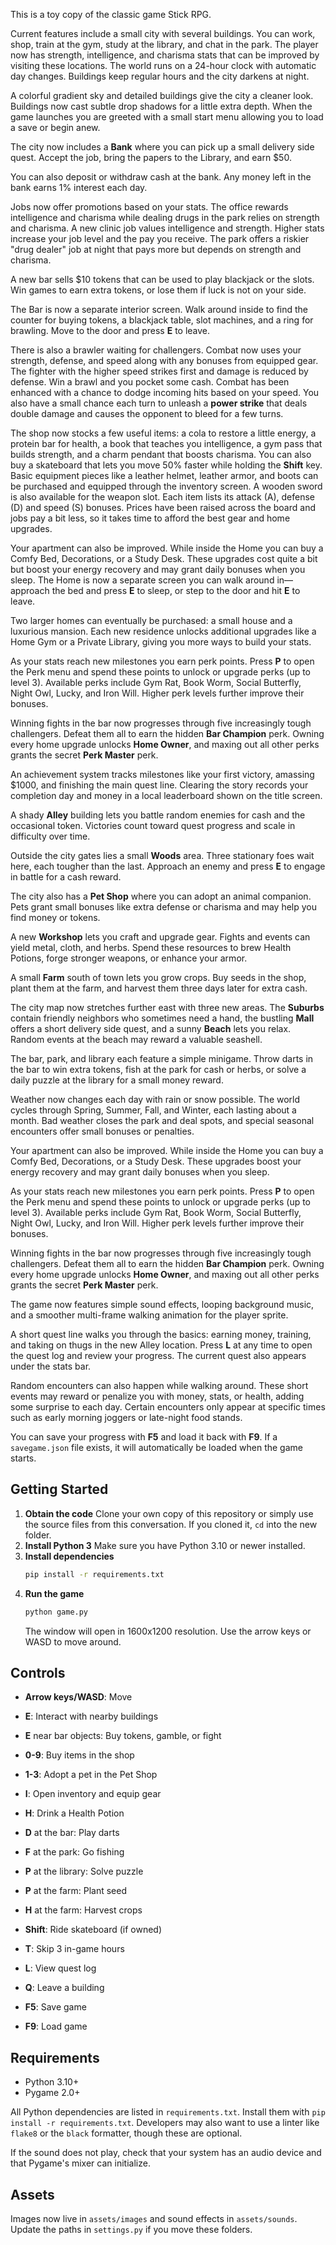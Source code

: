 This is a toy copy of the classic game Stick RPG.

Current features include a small city with several buildings. You can work, shop,
train at the gym, study at the library, and chat in the park. The player now has
strength, intelligence, and charisma stats that can be improved by visiting
these locations. The world runs on a 24-hour clock with automatic day changes.
Buildings keep regular hours and the city darkens at night.

A colorful gradient sky and detailed buildings give the city a cleaner look.
Buildings now cast subtle drop shadows for a little extra depth.
When the game launches you are greeted with a small start menu allowing you to
load a save or begin anew.

The city now includes a **Bank** where you can pick up a small delivery
side quest. Accept the job, bring the papers to the Library, and earn $50.

You can also deposit or withdraw cash at the bank. Any money left in the bank
earns 1% interest each day.

Jobs now offer promotions based on your stats. The office rewards
intelligence and charisma while dealing drugs in the park relies on strength
and charisma. A new clinic job values intelligence and strength. Higher stats
increase your job level and the pay you receive. The park offers a riskier
"drug dealer" job at night that pays more but depends on strength and
charisma.

A new bar sells $10 tokens that can be used to play blackjack or the slots.
Win games to earn extra tokens, or lose them if luck is not on your side.

The Bar is now a separate interior screen. Walk around inside to find the
counter for buying tokens, a blackjack table, slot machines, and a ring for
brawling. Move to the door and press **E** to leave.

There is also a brawler waiting for challengers. Combat now uses your
strength, defense, and speed along with any bonuses from equipped gear. The
fighter with the higher speed strikes first and damage is reduced by defense.
Win a brawl and you pocket some cash. Combat has been enhanced with a chance
to dodge incoming hits based on your speed. You also have a small chance each
turn to unleash a **power strike** that deals double damage and causes the
opponent to bleed for a few turns.

The shop now stocks a few useful items: a cola to restore a little energy, a
protein bar for health, a book that teaches you intelligence, a gym pass that
builds strength, and a charm pendant that boosts charisma. You can also buy a
skateboard that lets you move 50% faster while holding the **Shift** key.
Basic equipment pieces like a leather helmet, leather armor, and boots can be
purchased and equipped through the inventory screen. A wooden sword is also
available for the weapon slot. Each item lists its attack (A), defense (D) and
speed (S) bonuses.
Prices have been raised across the board and jobs pay a bit less, so it takes
time to afford the best gear and home upgrades.

Your apartment can also be improved. While inside the Home you can buy a Comfy
Bed, Decorations, or a Study Desk. These upgrades cost quite a bit but boost
your energy recovery and may grant daily bonuses when you sleep. The Home is
now a separate screen
you can walk around in—approach the bed and press **E** to sleep, or step to the
door and hit **E** to leave.

Two larger homes can eventually be purchased: a small house and a luxurious
mansion. Each new residence unlocks additional upgrades like a Home Gym or
a Private Library, giving you more ways to build your stats.

As your stats reach new milestones you earn perk points. Press **P** to open the
Perk menu and spend these points to unlock or upgrade perks (up to level 3).
Available perks include Gym Rat, Book Worm, Social Butterfly, Night Owl, Lucky,
and Iron Will. Higher perk levels further improve their bonuses.

Winning fights in the bar now progresses through five increasingly tough
challengers. Defeat them all to earn the hidden **Bar Champion** perk. Owning
every home upgrade unlocks **Home Owner**, and maxing out all other perks grants
the secret **Perk Master** perk.

An achievement system tracks milestones like your first victory, amassing
$1000, and finishing the main quest line. Clearing the story records your
completion day and money in a local leaderboard shown on the title screen.

A shady **Alley** building lets you battle random enemies for cash and the
occasional token. Victories count toward quest progress and scale in difficulty
over time.

Outside the city gates lies a small **Woods** area. Three stationary foes wait
here, each tougher than the last. Approach an enemy and press **E** to engage
in battle for a cash reward.

The city also has a **Pet Shop** where you can adopt an animal companion.
Pets grant small bonuses like extra defense or charisma and may help you find
money or tokens.

A new **Workshop** lets you craft and upgrade gear. Fights and events can
yield metal, cloth, and herbs. Spend these resources to brew Health Potions,
forge stronger weapons, or enhance your armor.

A small **Farm** south of town lets you grow crops. Buy seeds in the shop, plant
them at the farm, and harvest them three days later for extra cash.

The city map now stretches further east with three new areas. The **Suburbs**
contain friendly neighbors who sometimes need a hand, the bustling **Mall**
offers a short delivery side quest, and a sunny **Beach** lets you relax. Random
events at the beach may reward a valuable seashell.

The bar, park, and library each feature a simple minigame. Throw darts in the
bar to win extra tokens, fish at the park for cash or herbs, or solve a daily
puzzle at the library for a small money reward.

Weather now changes each day with rain or snow possible. The world cycles
through Spring, Summer, Fall, and Winter, each lasting about a month.
Bad weather closes the park and deal spots, and special seasonal encounters
offer small bonuses or penalties.

Your apartment can also be improved. While inside the Home you can buy a Comfy
Bed, Decorations, or a Study Desk. These upgrades boost your energy recovery
and may grant daily bonuses when you sleep.

As your stats reach new milestones you earn perk points. Press **P** to open the
Perk menu and spend these points to unlock or upgrade perks (up to level 3).
Available perks include Gym Rat, Book Worm, Social Butterfly, Night Owl, Lucky,
and Iron Will. Higher perk levels further improve their bonuses.

Winning fights in the bar now progresses through five increasingly tough
challengers. Defeat them all to earn the hidden **Bar Champion** perk. Owning
every home upgrade unlocks **Home Owner**, and maxing out all other perks grants
the secret **Perk Master** perk.


The game now features simple sound effects, looping background music, and
a smoother multi-frame walking animation for the player sprite.

A short quest line walks you through the basics: earning money, training, and
taking on thugs in the new Alley location. Press **L** at any time to open the
quest log and review your progress. The current quest also appears under the
stats bar.

Random encounters can also happen while walking around. These short events may
reward or penalize you with money, stats, or health, adding some surprise to
each day. Certain encounters only appear at specific times such as early
morning joggers or late-night food stands.

You can save your progress with **F5** and load it back with **F9**. If a
`savegame.json` file exists, it will automatically be loaded when the game
starts.

## Getting Started

1. **Obtain the code**
   Clone your own copy of this repository or simply use the source files from
   this conversation. If you cloned it, `cd` into the new folder.
2. **Install Python 3**
   Make sure you have Python 3.10 or newer installed.
3. **Install dependencies**
   ```bash
   pip install -r requirements.txt
   ```
4. **Run the game**
   ```bash
   python game.py
   ```
   The window will open in 1600x1200 resolution. Use the arrow keys or WASD to move around.


## Controls

- **Arrow keys/WASD**: Move
- **E**: Interact with nearby buildings
- **E** near bar objects: Buy tokens, gamble, or fight

- **0-9**: Buy items in the shop
- **1-3**: Adopt a pet in the Pet Shop
- **I**: Open inventory and equip gear
- **H**: Drink a Health Potion
- **D** at the bar: Play darts
- **F** at the park: Go fishing
- **P** at the library: Solve puzzle
- **P** at the farm: Plant seed
- **H** at the farm: Harvest crops
- **Shift**: Ride skateboard (if owned)
- **T**: Skip 3 in-game hours
- **L**: View quest log

- **Q**: Leave a building
- **F5**: Save game
- **F9**: Load game

## Requirements

- Python 3.10+
- Pygame 2.0+

All Python dependencies are listed in `requirements.txt`. Install them with
`pip install -r requirements.txt`. Developers may also want to use a linter like
`flake8` or the `black` formatter, though these are optional.

If the sound does not play, check that your system has an audio device and that Pygame's mixer can initialize.

## Assets

Images now live in `assets/images` and sound effects in `assets/sounds`. Update the paths in `settings.py` if you move these folders.
